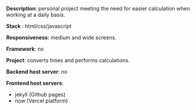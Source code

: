 __Description__: personal project meeting the need for easier calculation when working at a daily basis.

__Stack__ : html/css/javascript

__Responsiveness__: medium and wide screens.
 
__Framework__: no
 
__Project__: converts times and performs calculations.

__Backend host server__: no

__Frontend host servers__: 
- jekyll (Github pages)
- now (Vercel platform)
